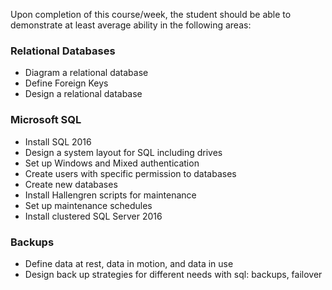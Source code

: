 Upon completion of this course/week, the student should be able to demonstrate at least average ability in the following areas:

### Relational Databases
* Diagram a relational database
* Define Foreign Keys
* Design a relational database

### Microsoft SQL
* Install SQL 2016
* Design a system layout for SQL including drives
* Set up Windows and Mixed authentication
* Create users with specific permission to databases
* Create new databases
* Install Hallengren scripts for maintenance
* Set up maintenance schedules
* Install clustered SQL Server 2016

### Backups
* Define data at rest, data in motion, and data in use
* Design back up strategies for different needs with sql: backups, failover
